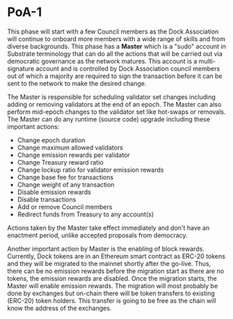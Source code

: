 # PoA-1

This phase will start with a few Council members as the Dock Association will continue to onboard more members with a wide range of skills and from diverse backgrounds. This phase has a **Master** which is a "sudo" account in Substrate terminology that can do all the actions that will be carried out via democratic governance as the network matures. This account is a multi-signature account and is controlled by Dock Association council members out of which a majority are required to sign the transaction before it can be sent to the network to make the desired change.   


The Master is responsible for scheduling validator set changes including adding or removing validators  at the end of an epoch. The Master can also perform mid-epoch changes to the validator set like hot-swaps or removals. The Master can do any runtime \(source code\) upgrade including these important actions:

* Change epoch duration
* Change maximum allowed validators
* Change emission rewards per validator
* Change Treasury reward ratio
* Change lockup ratio for validator emission rewards
* Change base fee for transactions
* Change weight of any transaction
* Disable emission rewards
* Disable transactions
* Add or remove Council members
* Redirect funds from Treasury to any account\(s\)

Actions taken by the Master take effect immediately and don't have an enactment period, unlike accepted proposals from democracy. 

Another important action by Master is the enabling of block rewards. Currently, Dock tokens are in an Ethereum smart contract as ERC-20 tokens and they will be migrated to the mainnet shortly after the go-live. Thus, there can be no emission rewards before the migration start as there are no tokens, the emission rewards are disabled. Once the migration starts, the Master will enable emission rewards. The migration will most probably be done by exchanges but on-chain there will be token transfers to existing \(ERC-20\) token holders. This transfer is going to be free as the chain will know the address of the exchanges.

